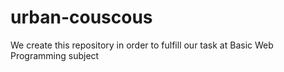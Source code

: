 # urban-couscous
We create this repository in order to fulfill our task at Basic Web Programming subject
